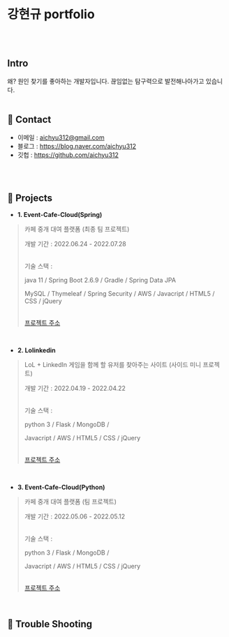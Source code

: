 # 강현규 portfolio
</br>
</br>

##  Intro
왜? 원인 찾기를 좋아하는 개발자입니다. 끊임없는 탐구력으로 발전해나아가고 있습니다.
</br>
</br>

## 📌 Contact
- 이메일 : aichyu312@gmail.com
- 블로그 : https://blog.naver.com/aichyu312
- 깃헙 : https://github.com/aichyu312
</br>
</br>

## 📌 Projects
- **1. Event-Cafe-Cloud(Spring)**
> 카페 중개 대여 플랫폼 (최종 팀 프로젝트) <p> 개발 기간 : 2022.06.24 - 2022.07.28 <p> </br>기술 스택 : <p>
java 11 / Spring Boot 2.6.9 / Gradle / Spring Data JPA <p>
MySQL / Thymeleaf / Spring Security / AWS / Javacript / HTML5 / CSS / jQuery<p>
</br>[프로젝트 주소](https://github.com/teawan-Noh/eventcafecloud)
</br>

- **2. Lolinkedin**
> LoL + LinkedIn 게임을 함께 할 유저를 찾아주는 사이트 (사이드 미니 프로젝트) <p> 개발 기간 : 2022.04.19 - 2022.04.22 <p> </br>기술 스택 : <p>
python 3 / Flask / MongoDB / <p>
Javacript / AWS / HTML5 / CSS / jQuery <p>
</br>[프로젝트 주소](https://github.com/aichyu312/lolinkedin)

</br>

- **3. Event-Cafe-Cloud(Python)**
> 카페 중개 대여 플랫폼 (팀 프로젝트) <p> 개발 기간 : 2022.05.06 - 2022.05.12 <p> </br>기술 스택 : <p>
python 3 / Flask / MongoDB /  <p>
Javacript / AWS / HTML5 / CSS / jQuery <p>
</br>[프로젝트 주소](https://github.com/aichyu312/Event-Cafe-Cloud)

</br>

## 📌 Trouble Shooting
